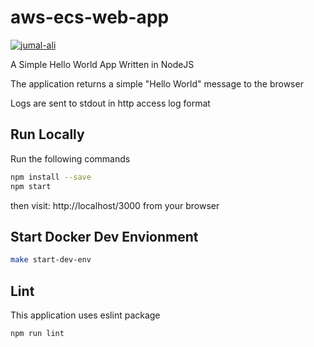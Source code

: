 # aws-ecs-web-app
[![jumal-ali](https://circleci.com/gh/jumal-ali/aws-ecs-web-app.svg?style=shield)](https://app.circleci.com/pipelines/github/jumal-ali/aws-ecs-web-app)

A Simple Hello World App Written in NodeJS

The application returns a simple "Hello World" message to the browser 

Logs are sent to stdout in http access log format

## Run Locally

Run the following commands

```sh
npm install --save
npm start
```

then visit: http://localhost/3000 from your browser

## Start Docker Dev Envionment 

```sh
make start-dev-env
```

## Lint

This application uses eslint package

```sh
npm run lint
```
